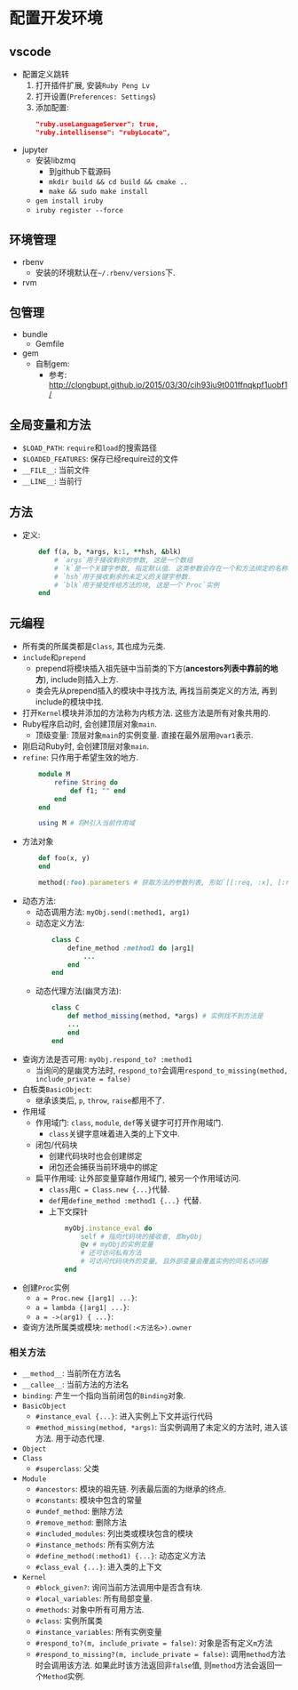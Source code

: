 # 配置开发环境
## vscode
* 配置定义跳转
    1. 打开插件扩展, 安装`Ruby Peng Lv`
    2. 打开设置(`Preferences: Settings`)
    3. 添加配置: 
        ```json
        "ruby.useLanguageServer": true, 
        "ruby.intellisense": "rubyLocate", 
        ```
* jupyter
    * 安装libzmq
        * 到github下载源码
        * `mkdir build && cd build && cmake ..`
        * `make && sudo make install`
    * `gem install iruby`
    * `iruby register --force`

## 环境管理
* rbenv
    * 安装的环境默认在`~/.rbenv/versions`下. 
* rvm

## 包管理
* bundle
    * Gemfile
* gem
    * 自制gem: 
        * 参考: http://clongbupt.github.io/2015/03/30/cih93iu9t001ffnqkpf1uobf1/

## 全局变量和方法
* `$LOAD_PATH`: `require`和`load`的搜索路径
* `$LOADED_FEATURES`: 保存已经require过的文件
* `__FILE__`: 当前文件
* `__LINE__`: 当前行

## 方法
* 定义: 
    ```rb
        def f(a, b, *args, k:1, **hsh, &blk)
            # `args`用于接收剩余的参数, 这是一个数组
            # `k`是一个关键字参数, 指定默认值. 这类参数会存在一个和方法绑定的名称表中. 
            # `hsh`用于接收剩余的未定义的关键字参数. 
            # `blk`用于接受传给方法的块, 这是一个`Proc`实例
        end
    ```

## 元编程
* 所有类的所属类都是`Class`, 其也成为元类. 
* `include`和`prepend`
    * prepend将模块插入祖先链中当前类的下方(**ancestors列表中靠前的地方**), include则插入上方. 
    * 类会先从prepend插入的模块中寻找方法, 再找当前类定义的方法, 再到include的模块中找. 
* 打开`Kernel`模块并添加的方法称为内核方法. 这些方法是所有对象共用的. 
* Ruby程序启动时, 会创建顶层对象`main`. 
    * 顶级变量: 顶层对象`main`的实例变量. 直接在最外层用`@var1`表示. 
* 刚启动Ruby时, 会创建顶层对象`main`. 
* `refine`: 只作用于希望生效的地方. 
    ```rb
        module M
            refine String do
                def f1; "" end
            end
        end

        using M # 将M引入当前作用域
    ```
* 方法对象
    ```rb
        def foo(x, y)
        end

        method(:foo).parameters # 获取方法的参数列表, 形如`[[:req, :x], [:req, :y]]`
    ```
* 动态方法: 
    * 动态调用方法: `myObj.send(:method1, arg1)`
    * 动态定义方法: 
        ```rb
            class C
                define_method :method1 do |arg1|
                    ...
                end
            end
        ```
    * 动态代理方法(幽灵方法): 
        ```rb
            class C
                def method_missing(method, *args) # 实例找不到方法是
                ...
                end
            end
        ```
* 查询方法是否可用: `myObj.respond_to? :method1`
    * 当询问的是幽灵方法时, `respond_to?`会调用`respond_to_missing(method, include_private = false)`
* 白板类`BasicObject`: 
    * 继承该类后, `p`, `throw`, `raise`都用不了. 
* 作用域
    * 作用域门: `class`, `module`, `def`等关键字可打开作用域门. 
        * `class`关键字意味着进入类的上下文中. 
    * 闭包/代码块
        * 创建代码块时也会创建绑定
        * 闭包还会捕获当前环境中的绑定
    * 扁平作用域: 让外部变量穿越作用域门, 被另一个作用域访问. 
        * `class`用`C = Class.new {...}`代替. 
        * `def`用`define_method :method1 {...} `代替. 
        * 上下文探针
            ```rb
                myObj.instance_eval do
                    self # 指向代码块的接收者, 即myObj
                    @v # myObj的实例变量
                    # 还可访问私有方法
                    # 可访问代码块外的变量, 且外部变量会覆盖实例的同名访问器
                end
            ```
* 创建`Proc`实例
    * `a = Proc.new {|arg1| ...}`: 
    * `a = lambda {|arg1| ...}`: 
    * `a = ->(arg1) { ...}`: 
* 查询方法所属类或模块: `method(:<方法名>).owner`

### 相关方法
* `__method__`: 当前所在方法名
* `__callee__`: 当前方法的方法名
* `binding`: 产生一个指向当前闭包的`Binding`对象. 
* `BasicObject`
    * `#instance_eval {...}`: 进入实例上下文并运行代码
    * `#method_missing(method, *args)`: 当实例调用了未定义的方法时, 进入该方法. 用于动态代理. 
* `Object`
* `Class`
    * `#superclass`: 父类
* `Module`
    * `#ancestors`: 模块的祖先链. 列表最后面的为继承的终点. 
    * `#constants`: 模块中包含的常量
    * `#undef_method`: 删除方法
    * `#remove_method`: 删除方法
    * `#included_modules`: 列出类或模块包含的模块
    * `#instance_methods`: 所有实例方法
    * `#define_method(:method1) {...}`: 动态定义方法
    * `#class_eval {...}`: 进入类的上下文
* `Kernel`
    * `#block_given?`: 询问当前方法调用中是否含有块. 
    * `#local_variables`: 所有局部变量. 
    * `#methods`: 对象中所有可用方法. 
    * `#class`: 实例所属类
    * `#instance_variables`: 所有实例变量
    * `#respond_to?(m, include_private = false)`: 对象是否有定义`m`方法
    * `#respond_to_missing?(m, include_private = false)`: 调用`method`方法时会调用该方法. 如果此时该方法返回非`false`值, 则`method`方法会返回一个`Method`实例. 